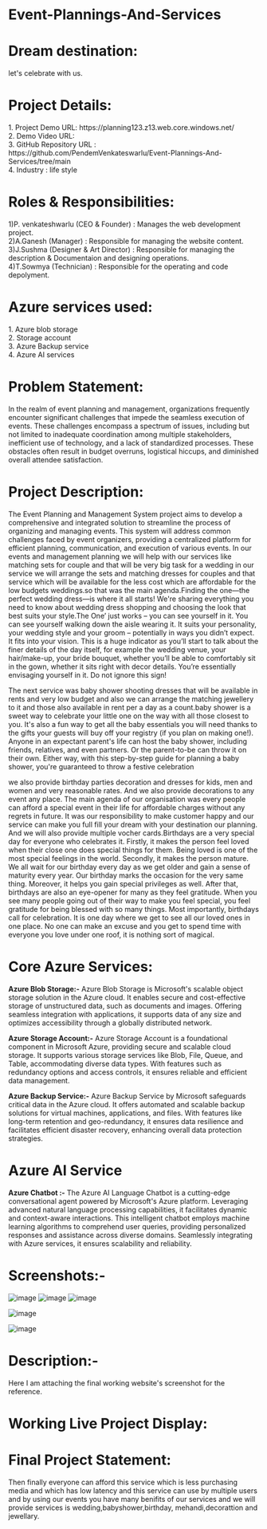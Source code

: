 # Event-Plannings-And-Services
<h1>Dream destination:</h1>
let's celebrate with us.
<h1>Project Details:</h1>
1.	Project Demo URL: https://planning123.z13.web.core.windows.net/ <br>
2.	Demo Video URL: <br>
3.	GitHub Repository URL : https://github.com/PendemVenkateswarlu/Event-Plannings-And-Services/tree/main <br>
4.	Industry : life style<br>

<h1>Roles & Responsibilities:</h1>
1)P. venkateshwarlu (CEO & Founder)                : Manages the web development project.<br>
2)A.Ganesh (Manager)                              : Responsible for managing the website content.<br>
3)J.Sushma (Designer & Art Director)              : Responsible for managing the description & Documentaion and designing operations.<br>
4)T.Sowmya (Technician)                           : Responsible for the operating and code depolyment.<br>

<h1>Azure services used:</h1>
1.	Azure blob storage<br>
2.	Storage account<br>
3.	Azure Backup service<br>
4.	Azure AI services<br>

<h1>Problem Statement:</h1>
In the realm of event planning and management, organizations frequently encounter significant challenges that impede the seamless execution of events. These challenges encompass a spectrum of issues, including but not limited to inadequate coordination among multiple stakeholders, inefficient use of technology, and a lack of standardized processes. These obstacles often result in budget overruns, logistical hiccups, and diminished overall attendee satisfaction.

<h1>Project Description:</h1>
The Event Planning and Management System project aims to develop a comprehensive and integrated solution to streamline the process of organizing and managing events. This system will address common challenges faced by event organizers, providing a centralized platform for efficient planning, communication, and execution of various events. In our events and management planning we will help with our services like matching sets for couple and that will be very big task for a wedding in our service we will arrange the sets and matching dresses for couples and that service which will be available for the less cost which are affordable for the low budgets weddings.so that was the main agenda.Finding the one—the perfect wedding dress—is where it all starts! We're sharing everything you need to know about wedding dress shopping and choosing the look that best suits your style.The One’ just works – you can see yourself in it. You can see yourself walking down the aisle wearing it. It suits your personality, your wedding style and your groom – potentially in ways you didn’t expect. It fits into your vision. This is a huge indicator as you’ll start to talk about the finer details of the day itself, for example the wedding venue, your hair/make-up, your bride bouquet, whether you’ll be able to comfortably sit in the gown, whether it sits right with decor details. You’re essentially envisaging yourself in it. Do not ignore this sign!
 
The next service was baby shower shooting dresses that will be available in rents and very low budget and also we can arrange the matching jewellery to it and those also available in rent per a day as a count.baby shower is a sweet way to celebrate your little one on the way with all those closest to you. It's also a fun way to get all the baby essentials you will need thanks to the gifts your guests will buy off your registry (if you plan on making one!).
Anyone in an expectant parent's life can host the baby shower, including friends, relatives, and even partners. Or the parent-to-be can throw it on their own. Either way, with this step-by-step guide for planning a baby shower, you're guaranteed to throw a festive celebration 

we also provide birthday parties decoration and dresses for kids, men and women and very reasonable rates. And we also provide decorations to any event any place. The main agenda of our organisation was every people can afford a special event in their life for affordable charges without any regrets in future. It was our responsibility to make customer happy and our service can make you full fill your dream with your destination our planning. And we will also provide multiple vocher cards.Birthdays are a very special day for everyone who celebrates it. Firstly, it makes the person feel loved when their close one does special things for them. Being loved is one of the most special feelings in the world.
Secondly, it makes the person mature. We all wait for our birthday every day as we get older and gain a sense of maturity every year. Our birthday marks the occasion for the very same thing. Moreover, it helps you gain special privileges as well.
After that, birthdays are also an eye-opener for many as they feel gratitude. When you see many people going out of their way to make you feel special, you feel gratitude for being blessed with so many things.
Most importantly, birthdays call for celebration. It is one day where we get to see all our loved ones in one place. No one can make an excuse and you get to spend time with everyone you love under one roof, it is nothing sort of magical.

<h1>Core Azure Services:</h1>
<b>Azure Blob Storage:-</b> Azure Blob Storage is Microsoft's scalable object storage solution in the Azure cloud. It enables secure and cost-effective storage of unstructured data, such as documents and images. Offering seamless integration with applications, it supports data of any size and optimizes accessibility through a globally distributed network. 

<b>Azure Storage Account:-</b> Azure Storage Account is a foundational component in Microsoft Azure, providing secure and scalable cloud storage. It supports various storage services like Blob, File, Queue, and Table, accommodating diverse data types. With features such as redundancy options and access controls, it ensures reliable and efficient data management.
 
 <b>Azure Backup Service:-</b> Azure Backup Service by Microsoft safeguards critical data in the Azure cloud. It offers automated and scalable backup solutions for virtual machines, applications, and files. With features like long-term retention and geo-redundancy, it ensures data resilience and facilitates efficient disaster recovery, enhancing overall data protection strategies.

<h1>Azure AI Service</h1>
<b>Azure Chatbot :-</b> The Azure AI Language Chatbot is a cutting-edge conversational agent powered by Microsoft's Azure platform. Leveraging advanced natural language processing capabilities, it facilitates dynamic and context-aware interactions. This intelligent chatbot employs machine learning algorithms to comprehend user queries, providing personalized responses and assistance across diverse domains. Seamlessly integrating with Azure services, it ensures scalability and reliability.
<h1>Screenshots:-</h1>

![image](https://github.com/PendemVenkateswarlu/Event-Plannings-And-Services/assets/113766822/a5b65c49-943e-435d-8bd6-4dc05aaab9da)
![image](https://github.com/PendemVenkateswarlu/Event-Plannings-And-Services/assets/113766822/f845fe42-26c7-4c40-a12a-e2b371cb8f1a)
![image](https://github.com/PendemVenkateswarlu/Event-Plannings-And-Services/assets/113766822/00abcd38-fc45-4bc4-b1c1-a10d6d760396)

![image](https://github.com/PendemVenkateswarlu/Event-Plannings-And-Services/assets/113766822/2d43a891-e972-4fd3-b05e-24acf59927a2)

![image](https://github.com/PendemVenkateswarlu/Event-Plannings-And-Services/assets/113766822/ee9a79c7-fc84-4ceb-9893-1adcecfc2631)













<h1>Description:-</h1>
Here I am attaching the final working website's screenshot for the reference.
<h1>Working Live Project Display:</h1>





<h1>Final Project Statement:</h1>
Then finally everyone can afford this service which is less purchasing media and which has low latency and this service can use by multiple users and by using our events you have many benifits of our services and we will provide services is wedding,babyshower,birthday, mehandi,decorattion and jewellary.
